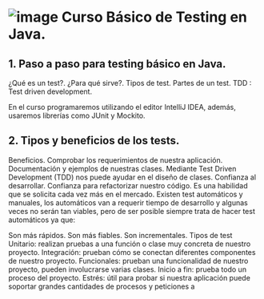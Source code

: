 #  ![image](https://user-images.githubusercontent.com/31891276/125542266-d13280dc-06fe-4f4a-84fe-1e458b3dbacb.png) Curso Básico de Testing en Java.

## 1.  Paso a paso para testing básico en Java.

¿Qué es un test?.
¿Para qué sirve?.
Tipos de test.
Partes de un test.
TDD : Test driven development.

En el curso programaremos utilizando el editor IntelliJ IDEA, además, usaremos librerías como JUnit y Mockito.

## 2.  Tipos y beneficios de los tests.

Beneficios.
Comprobar los requerimientos de nuestra aplicación.
Documentación y ejemplos de nuestras clases.
Mediante Test Driven Development (TDD) nos puede ayudar en el diseño de clases.
Confianza al desarrollar.
Confianza para refactorizar nuestro código.
Es una habilidad que se solicita cada vez más en el mercado.
Existen test automáticos y manuales, los automáticos van a requerir tiempo de desarrollo y algunas veces no serán tan viables, pero de ser posible siempre trata de hacer test automáticos ya que:

Son más rápidos.
Son más fiables.
Son incrementales.
Tipos de test
Unitario: realizan pruebas a una función o clase muy concreta de nuestro proyecto.
Integración: prueban cómo se conectan diferentes componentes de nuestro proyecto.
Funcionales: prueban una funcionalidad de nuestro proyecto, pueden involucrarse varias clases.
Inicio a fin: prueba todo un proceso del proyecto.
Estrés: útil para probar si nuestra aplicación puede soportar grandes cantidades de procesos y peticiones a
